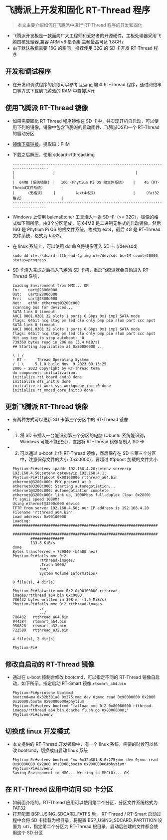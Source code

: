 # 飞腾派上开发和固化 RT-Thread 程序

> 本文主要介绍如何在飞腾派中进行 RT-Thread 程序的开发和固化

- 飞腾派开发板是一款面向广大工程师和爱好者的开源硬件。主板处理器采用飞腾四核处理器,兼容 ARM v8 指令集,主频最高可达 1.8GHz
- 由于默认系统需要 16G 的空间，推荐使用 32G 的 SD 卡开发 RT-Thread 程序

## 开发和调试程序

- 在开发和调试程序的阶段可以参考 [Usage](.././README.md) 编译 RT-Thread 程序，通过网络串口等方式下载到飞腾派的 RAM 中直接运行

## 使用飞腾派 RT-Thread 镜像

- 如果需要固化 RT-Thread 程序镜像在 SD 卡中，并实现开机自启动，可以使用下列的镜像，镜像中包含飞腾派的启动固件、飞腾派OS和一个 RT-Thread 的启动分区

- [镜像下载链接](https://pan.baidu.com/s/1eL2ElKeVBU5GOyvzn2kl-A)，提取码：PIIM 

- 下载之后解压，使用 sdcard-rtthread.img

    ```                            
    -----------------------------------------------------------------------------------
    |                 |                                    |                                  |
    |  64MB (系统镜像) |   16G (Phytium Pi OS 根文件系统)    |    4G (RT-Thread文件系统)        |
    |     （无格式）    |        （ext4格式）                |    （fat32格式）                 |
    ----------------------------------------------------------------------------------
    ```

- Windows 上使用 balenaEtcher 工具烧入一张 SD 卡（>= 32G），镜像的格式如下图所示，由3个分区组成，前 64MB 是二进制无格式的启动镜像，然后 16G 是 Phytium Pi OS 的根文件系统，格式为 ext4，最后 4G 是 RT-Thread 文件系统，格式为 fat32，
 
- 在 linux 系统上，可以使用 dd 命令将镜像写入 SD 卡 (/dev/sdd)

    ```
    sudo dd if=./sdcard-rtthread-4g.img of=/dev/sdd bs=1M count=20000 status=progress
    ```

- SD 卡烧入完成之后插入飞腾派 SD 卡槽，重启飞腾派就会自动进入 RT-Thread 系统，

    ```
    Loading Environment from MMC... OK
    In:    uart@2800d000
    Out:   uart@2800d000
    Err:   uart@2800d000
    Net:   eth0: ethernet@3200c000
    scanning bus for devices...
    SATA link 0 timeout.
    AHCI 0001.0301 32 slots 1 ports 6 Gbps 0x1 impl SATA mode
    flags: 64bit ncq stag pm led clo only pmp pio slum part ccc apst
    SATA link 0 timeout.
    AHCI 0001.0301 32 slots 1 ports 6 Gbps 0x1 impl SATA mode
    flags: 64bit ncq stag pm led clo only pmp pio slum part ccc apst
    Hit any key to stop autoboot:  0
    739360 bytes read in 206 ms (3.4 MiB/s)
    ## Starting application at 0x80080000 ...

    \ | /
    - RT -     Thread Operating System
    / | \     5.1.0 build Nov  9 2023 09:13:25
    2006 - 2022 Copyright by RT-Thread team
    do components initialization.
    initialize rti_board_end:0 done
    initialize dfs_init:0 done
    initialize rt_work_sys_workqueue_init:0 done
    initialize rt_mmcsd_core_init:0 done
    ```

## 更新飞腾派 RT-Thread 镜像

- 有两种方式可以更新 SD 卡第三个分区中的 RT-Thread 镜像
- 1. 将 SD 卡插入一台能识别第三个分区的电脑 (Ubuntu 系统能识别，Windows 可能不能识别)，直接将 RT-Thread 镜像复制入 SD 卡
- 2. 可以通过 u-boot 上传 RT-Thread 镜像，然后保存在 SD 卡第三个分区中，注意保存文件的大小 (0xc0000)，要超过 tftpboot 加载的文件大小

    ```
    Phytium-Pi#setenv ipaddr 192.168.4.20;setenv serverip 192.168.4.50;setenv gatewayip 192.168.4.1;  
    Phytium-Pi#tftpboot 0x90100000 rtthread_a64.bin 
    ethernet@3200c000: PHY present at 0
    ethernet@3200c000: Starting autonegotiation...
    ethernet@3200c000: Autonegotiation complete
    ethernet@3200c000: link up, 1000Mbps full-duplex (lpa: 0x2800)
    ft sgmii speed 1000M!
    Using ethernet@3200c000 device
    TFTP from server 192.168.4.50; our IP address is 192.168.4.20
    Filename 'rtthread_a64.bin'.
    Load address: 0x90100000
    Loading: #################################################################
            #################################################################
            ###############
            133.8 KiB/s
    done
    Bytes transferred = 739840 (b4a00 hex)
    Phytium-Pi#fatls mmc 0:2
                rtthread-images/
                .Trash-1000/
                ram/
                System Volume Information/

    0 file(s), 4 dir(s)

    Phytium-Pi#fatwrite mmc 0:2 0x90100000 rtthread-images/rtthread_a64.bin 0xc0000
    786432 bytes written in 398 ms (1.9 MiB/s)
    Phytium-Pi#fatls mmc 0:2 rtthread-images
                ./
                ../
    786432   rtthread_a64.bin
    944384   rtsmart_a64.bin
    950828   rtsmart_a32.bin
    722580   rtthread_a32.bin

    4 file(s), 2 dir(s)

    Phytium-Pi#
    ```

## 修改自启动的 RT-Thread 镜像

- 通过在 u-boot 控制台修改 bootcmd，可以指定不同的 RT-Thread 镜像自启动，如下所示，指定启动 RT-Smart 镜像 `rtsmart_a64.bin`

    ```
    Phytium-Pi#printenv bootcmd
    bootcmd=mw 0x32b301a8 0x275;mmc dev 0;mmc read 0x90000000 0x2000 0x10000;bootm 0x90000000#phytium
    Phytium-Pi#setenv bootcmd "fatload mmc 0:2 0x80080000 rtthread-images/rtthread_a64.bin;dcache flush;go 0x80080000;"
    Phytium-Pi#saveenv
    ```


## 切换成 linux 开发模式

- 本文提供的 RT-Thread 开发镜像中，有一个 linux 系统，需要的时候可以修改 bootcmd，切换成自启动 linux 系统

    ```
    Phytium-Pi#setenv bootcmd "mw 0x32b301a8 0x275;mmc dev 0;mmc read 0x90000000 0x2000 0x10000;bootm 0x90000000#phytium"
    Phytium-Pi#saveenv
    Saving Environment to MMC... Writing to MMC(0)... OK
    ```

## 在 RT-Thread 应用中访问 SD 卡分区

- 如前面介绍的，RT-Thread 应用可以使用第二个分区，分区文件系统格式为 FAT32
- 打开配置 BSP_USING_SDCARD_FATFS 后， RT-Thread / RT-Smart 启动过程中会将 SD 卡挂载为根目录，将配置 BSP_USING_SDCARD_PARTITION 设置为 `sd1`，指定第二个分区为 RT-Thread 根目录，启动后创建的文件都会使用这个 SD 分区